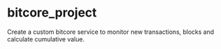 # bitcore_project
Create a custom bitcore service to monitor new transactions, blocks and calculate cumulative value.
